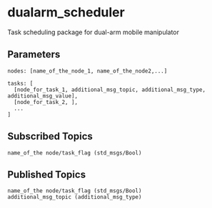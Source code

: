 # dualarm_scheduler
Task scheduling package for dual-arm mobile manipulator

## Parameters
```
nodes: [name_of_the_node_1, name_of_the_node2,...]

tasks: [
  [node_for_task_1, additional_msg_topic, additional_msg_type, additional_msg_value],
  [node_for_task_2, ],
  ...
]
```

## Subscribed Topics
```
name_of_the node/task_flag (std_msgs/Bool)
```

## Published Topics
```
name_of_the node/task_flag (std_msgs/Bool)
additional_msg_topic (additional_msg_type)
```

